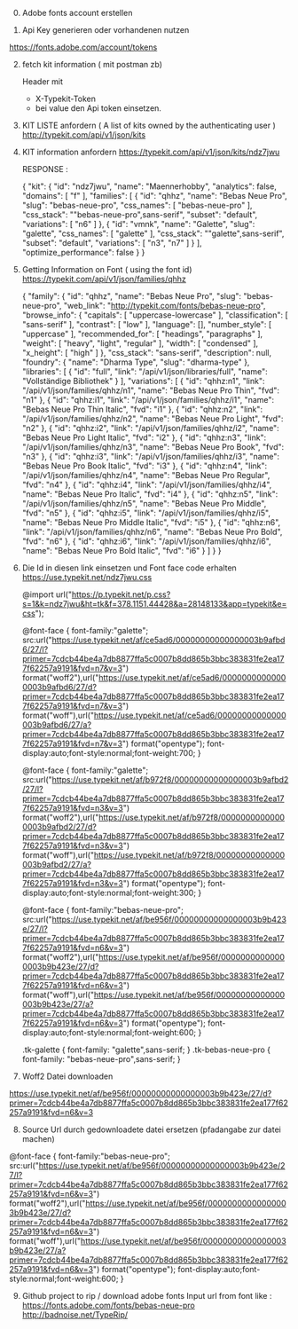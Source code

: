 0. Adobe fonts account erstellen

1. Api Key generieren oder vorhandenen nutzen

https://fonts.adobe.com/account/tokens
	

2. fetch kit information ( mit postman zb)

	Header mit
	- X-Typekit-Token
	- bei value den Api token einsetzen.
	

3. KIT LISTE anfordern ( A list of kits owned by the authenticating user )
http://typekit.com/api/v1/json/kits
	
4. KIT information anfordern
https://typekit.com/api/v1/json/kits/ndz7jwu	
    

    RESPONSE :
    
    {
        "kit": {
            "id": "ndz7jwu",
            "name": "Maennerhobby",
            "analytics": false,
            "domains": [
                "f"
            ],
            "families": [
                {
                    "id": "qhhz",
                    "name": "Bebas Neue Pro",
                    "slug": "bebas-neue-pro",
                    "css_names": [
                        "bebas-neue-pro"
                    ],
                    "css_stack": "\"bebas-neue-pro\",sans-serif",
                    "subset": "default",
                    "variations": [
                        "n6"
                    ]
                },
                {
                    "id": "vmnk",
                    "name": "Galette",
                    "slug": "galette",
                    "css_names": [
                        "galette"
                    ],
                    "css_stack": "\"galette\",sans-serif",
                    "subset": "default",
                    "variations": [
                        "n3",
                        "n7"
                    ]
                }
            ],
            "optimize_performance": false
        }
    }


5. Getting Information on Font ( using the font id)
https://typekit.com/api/v1/json/families/qhhz 

    
    {
    "family": {
    "id": "qhhz",
    "name": "Bebas Neue Pro",
    "slug": "bebas-neue-pro",
    "web_link": "http://typekit.com/fonts/bebas-neue-pro",
    "browse_info": {
    "capitals": [
    "uppercase-lowercase"
    ],
    "classification": [
    "sans-serif"
    ],
    "contrast": [
    "low"
    ],
    "language": [],
    "number_style": [
    "uppercase"
    ],
    "recommended_for": [
    "headings",
    "paragraphs"
    ],
    "weight": [
    "heavy",
    "light",
    "regular"
    ],
    "width": [
    "condensed"
    ],
    "x_height": [
    "high"
    ]
    },
    "css_stack": "sans-serif",
    "description": null,
    "foundry": {
    "name": "Dharma Type",
    "slug": "dharma-type"
    },
    "libraries": [
    {
    "id": "full",
    "link": "/api/v1/json/libraries/full",
    "name": "Vollständige Bibliothek"
    }
    ],
    "variations": [
    {
    "id": "qhhz:n1",
    "link": "/api/v1/json/families/qhhz/n1",
    "name": "Bebas Neue Pro Thin",
    "fvd": "n1"
    },
    {
    "id": "qhhz:i1",
    "link": "/api/v1/json/families/qhhz/i1",
    "name": "Bebas Neue Pro Thin Italic",
    "fvd": "i1"
    },
    {
    "id": "qhhz:n2",
    "link": "/api/v1/json/families/qhhz/n2",
    "name": "Bebas Neue Pro Light",
    "fvd": "n2"
    },
    {
    "id": "qhhz:i2",
    "link": "/api/v1/json/families/qhhz/i2",
    "name": "Bebas Neue Pro Light Italic",
    "fvd": "i2"
    },
    {
    "id": "qhhz:n3",
    "link": "/api/v1/json/families/qhhz/n3",
    "name": "Bebas Neue Pro Book",
    "fvd": "n3"
    },
    {
    "id": "qhhz:i3",
    "link": "/api/v1/json/families/qhhz/i3",
    "name": "Bebas Neue Pro Book Italic",
    "fvd": "i3"
    },
    {
    "id": "qhhz:n4",
    "link": "/api/v1/json/families/qhhz/n4",
    "name": "Bebas Neue Pro Regular",
    "fvd": "n4"
    },
    {
    "id": "qhhz:i4",
    "link": "/api/v1/json/families/qhhz/i4",
    "name": "Bebas Neue Pro Italic",
    "fvd": "i4"
    },
    {
    "id": "qhhz:n5",
    "link": "/api/v1/json/families/qhhz/n5",
    "name": "Bebas Neue Pro Middle",
    "fvd": "n5"
    },
    {
    "id": "qhhz:i5",
    "link": "/api/v1/json/families/qhhz/i5",
    "name": "Bebas Neue Pro Middle Italic",
    "fvd": "i5"
    },
    {
    "id": "qhhz:n6",
    "link": "/api/v1/json/families/qhhz/n6",
    "name": "Bebas Neue Pro Bold",
    "fvd": "n6"
    },
    {
    "id": "qhhz:i6",
    "link": "/api/v1/json/families/qhhz/i6",
    "name": "Bebas Neue Pro Bold Italic",
    "fvd": "i6"
    }
    ]
    }
    }



6. Die Id in diesen link einsetzen und Font face code erhalten
https://use.typekit.net/ndz7jwu.css





    
    @import url("https://p.typekit.net/p.css?s=1&k=ndz7jwu&ht=tk&f=378.1151.44428&a=28148133&app=typekit&e=css");
    
    @font-face {
    font-family:"galette";
    src:url("https://use.typekit.net/af/ce5ad6/00000000000000003b9afbd6/27/l?primer=7cdcb44be4a7db8877ffa5c0007b8dd865b3bbc383831fe2ea177f62257a9191&fvd=n7&v=3") format("woff2"),url("https://use.typekit.net/af/ce5ad6/00000000000000003b9afbd6/27/d?primer=7cdcb44be4a7db8877ffa5c0007b8dd865b3bbc383831fe2ea177f62257a9191&fvd=n7&v=3") format("woff"),url("https://use.typekit.net/af/ce5ad6/00000000000000003b9afbd6/27/a?primer=7cdcb44be4a7db8877ffa5c0007b8dd865b3bbc383831fe2ea177f62257a9191&fvd=n7&v=3") format("opentype");
    font-display:auto;font-style:normal;font-weight:700;
    }
    
    @font-face {
    font-family:"galette";
    src:url("https://use.typekit.net/af/b972f8/00000000000000003b9afbd2/27/l?primer=7cdcb44be4a7db8877ffa5c0007b8dd865b3bbc383831fe2ea177f62257a9191&fvd=n3&v=3") format("woff2"),url("https://use.typekit.net/af/b972f8/00000000000000003b9afbd2/27/d?primer=7cdcb44be4a7db8877ffa5c0007b8dd865b3bbc383831fe2ea177f62257a9191&fvd=n3&v=3") format("woff"),url("https://use.typekit.net/af/b972f8/00000000000000003b9afbd2/27/a?primer=7cdcb44be4a7db8877ffa5c0007b8dd865b3bbc383831fe2ea177f62257a9191&fvd=n3&v=3") format("opentype");
    font-display:auto;font-style:normal;font-weight:300;
    }
    
    @font-face {
    font-family:"bebas-neue-pro";
    src:url("https://use.typekit.net/af/be956f/00000000000000003b9b423e/27/l?primer=7cdcb44be4a7db8877ffa5c0007b8dd865b3bbc383831fe2ea177f62257a9191&fvd=n6&v=3") format("woff2"),url("https://use.typekit.net/af/be956f/00000000000000003b9b423e/27/d?primer=7cdcb44be4a7db8877ffa5c0007b8dd865b3bbc383831fe2ea177f62257a9191&fvd=n6&v=3") format("woff"),url("https://use.typekit.net/af/be956f/00000000000000003b9b423e/27/a?primer=7cdcb44be4a7db8877ffa5c0007b8dd865b3bbc383831fe2ea177f62257a9191&fvd=n6&v=3") format("opentype");
    font-display:auto;font-style:normal;font-weight:600;
    }
    
    .tk-galette { font-family: "galette",sans-serif; }
    .tk-bebas-neue-pro { font-family: "bebas-neue-pro",sans-serif; }


7. Woff2 Datei downloaden

https://use.typekit.net/af/be956f/00000000000000003b9b423e/27/d?primer=7cdcb44be4a7db8877ffa5c0007b8dd865b3bbc383831fe2ea177f62257a9191&fvd=n6&v=3


8. Source Url durch gedownloadete datei ersetzen (pfadangabe zur datei machen)

@font-face {
font-family:"bebas-neue-pro";
src:url("https://use.typekit.net/af/be956f/00000000000000003b9b423e/27/l?primer=7cdcb44be4a7db8877ffa5c0007b8dd865b3bbc383831fe2ea177f62257a9191&fvd=n6&v=3") format("woff2"),url("https://use.typekit.net/af/be956f/00000000000000003b9b423e/27/d?primer=7cdcb44be4a7db8877ffa5c0007b8dd865b3bbc383831fe2ea177f62257a9191&fvd=n6&v=3") format("woff"),url("https://use.typekit.net/af/be956f/00000000000000003b9b423e/27/a?primer=7cdcb44be4a7db8877ffa5c0007b8dd865b3bbc383831fe2ea177f62257a9191&fvd=n6&v=3") format("opentype");
font-display:auto;font-style:normal;font-weight:600;
}


9. Github project to rip / download adobe fonts
Input url from font like : https://fonts.adobe.com/fonts/bebas-neue-pro
http://badnoise.net/TypeRip/


